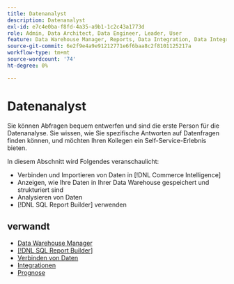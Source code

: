 ```yaml
---
title: Datenanalyst
description: Datenanalyst
exl-id: e7c4e0ba-f8fd-4a35-a9b1-1c2c43a1773d
role: Admin, Data Architect, Data Engineer, Leader, User
feature: Data Warehouse Manager, Reports, Data Integration, Data Integration
source-git-commit: 6e2f9e4a9e91212771e6f6baa8c2f8101125217a
workflow-type: tm+mt
source-wordcount: '74'
ht-degree: 0%

---
```


# Datenanalyst

Sie können Abfragen bequem entwerfen und sind die erste Person für die Datenanalyse. Sie wissen, wie Sie spezifische Antworten auf Datenfragen finden können, und möchten Ihren Kollegen ein Self-Service-Erlebnis bieten.

In diesem Abschnitt wird Folgendes veranschaulicht:
* Verbinden und Importieren von Daten in [!DNL Commerce Intelligence]
* Anzeigen, wie Ihre Daten in Ihrer Data Warehouse gespeichert und strukturiert sind
* Analysieren von Daten
* [!DNL SQL Report Builder] verwenden

## verwandt

* [Data Warehouse Manager](../mbi/data-analyst/data-warehouse-mgr/tour-dwm.md)
* [[!DNL SQL Report Builder]](data-analyst/dev-reports/sql-rpt-bldr.md)
* [Verbinden von Daten](../mbi/data-analyst/importing-data/connecting-data/connecting-data.md)
* [Integrationen](../mbi/data-analyst/importing-data/integrations/magento.md)
* [Prognose](../mbi/data-analyst/analysis/forecasting.md)
